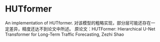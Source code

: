 # HUTformer
An implementation of HUTformer.
对该模型的粗略实现，部分层可能还存在一定差异，精度还达不到论文中所述。
原论文：HUTFormer: Hierarchical U-Net Transformer for Long-Term Traffic Forecasting, Zezhi Shao
